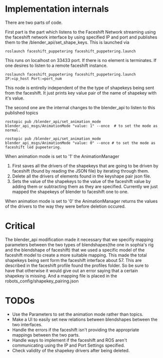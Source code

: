 # Implementation internals

There are two parts of code. 

First part is the part which listens to the Faceshift Network streaming using the faceshift network interface by using specified IP and port and publishes them to the /blender_api/set_shape_keys. This is launched via

    roslaunch faceshift_puppetering faceshift_puppetering.launch

This runs on localhost on 33433 port. If there is no element is terminates. If one desires to listen to a remote faceshift instance. 

    roslaunch faceshift_puppetering faceshift_puppetering.launch IP:=ip_host Port:=port_num
    
This node is entirelly independent of the the type of shapekeys being sent from the faceshift. It just prints key value pair of the name of shapekey with it's value. 


The second one are the internal changes to the blender_api to listen to this published topics 

    rostopic pub /blender_api/set_animation_mode blender_api_msgs/AnimationMode "value: 1" --once  # to set the mode as normal. 
    
    rostopic pub /blender_api/set_animation_mode blender_api_msgs/AnimationMode "value: 0" --once # to set the mode as faceshift led pupeetering. 

When animation mode is set to '1' the AnimationManager 
1. First saves all the drivers of the shapekeys that are going to be driven by faceshift (found by reading the JSON file) by iterating through them. 
2. Delete all the drivers of elements found in the keyshape pair json file.
3. Sets the value of the shapekeys to the value of the faceshift value by adding them or subtracting them as they are specified. Currently we just mapped the shapekeys of blender to faceshift one to one. 

When animation mode is set to '0' the AnimationManager returns the values of the drivers to the way they were before deletion occured. 


# Critical
The blender_api modification made it necessary that we specifiy mapping parameters between the two types of blendshapes(the one in sophia's rig and the blendshape of faceshift) that we used a specific model of the 
faceshift model to create a more suitable mapping. This made the total shapekeys being sent form the faceshift interface about 57. This are described in the faceshift profile found the profiles folder. So be sure to 
have that otherwise it would give out an error saying that a certain shapekey is missing. And a mapping file is placed in the robots_config/shapekey_pairing.json

# TODOs
* Use the Parameters to set the animation mode rather than topics. 
* Make a UI to easily set new relations between blendshapes between the two interfaces.
* Handle the errors if the faceshift isn't providing the appropriate mappings between the two parts.
* Handle ways to implement if the faceshift and ROS aren't communicating using the IP and Port Settings specified. 
* Check validity of the shapekey drivers after being deleted. 

